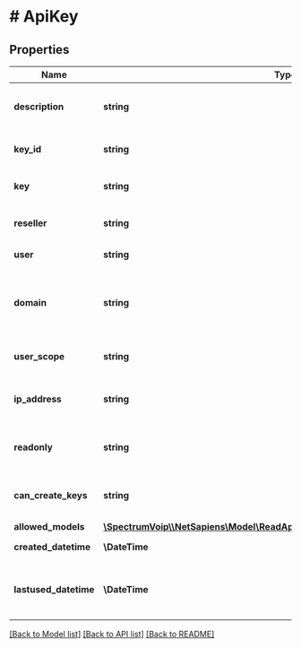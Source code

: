 # # ApiKey

## Properties

Name | Type | Description | Notes
------------ | ------------- | ------------- | -------------
**description** | **string** | This is the main description/name for the API key that should describe its purpose for tracking and understanding its intended use. |
**key_id** | **string** | This is the Key ID that will identify the key and allow for managment, audit tracking and monitoring. |
**key** | **string** | This is the key that will need to be saved securly for use in accessing the API. It will only be shown once. | [optional] [readonly]
**reseller** | **string** | This is the reseller that will limit the API key to access the resellers data set. | [default to '*']
**user** | **string** | This is the main user extension for the user account. | [optional]
**domain** | **string** | This is the main organization name. This is used to link resource to its group/tenant/organization/enterprise. ~ and * can be used alone in special cases to mean My Domain (~) and All Domains (\\*). |
**user_scope** | **string** | This is the scope that will be be used to enforce permissions for this API key and access. | [optional]
**ip_address** | **string** | Optional IP restrictions for API to require access from matching IP or subnets. Multipe ips/subnets can be provided comma seperated | [optional]
**readonly** | **string** | If enabled it will limit any get Scope to a read only verion providing only GET acces to the read actions. POST, PUT and DELETE will be rejected. | [optional] [default to 'no']
**can_create_keys** | **string** | If enabled it will allow this key to make keys for lesser scopes then itself. It will not allow creations of scopes same or higher access level. | [optional] [default to 'no']
**allowed_models** | [**\SpectrumVoip\\\\NetSapiens\Model\ReadApikeys200ResponseInnerAllowedModels**](ReadApikeys200ResponseInnerAllowedModels.md) |  | [optional]
**created_datetime** | **\DateTime** | The datetime that the key was created. | [optional] [readonly]
**lastused_datetime** | **\DateTime** | The datetime of the last time the apikey was used for API access. The timestamp is acurrate up to the hour to avoid overhead in tracking high volume requests | [optional] [readonly]

[[Back to Model list]](../../README.md#models) [[Back to API list]](../../README.md#endpoints) [[Back to README]](../../README.md)

